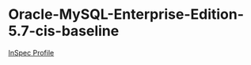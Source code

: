 # Oracle-MySQL-Enterprise-Edition-5.7-cis-baseline

[InSpec Profile](https://github.com/mitre/oracle-mysql-ee-5.7-cis-baseline)			


<Accordian/>


